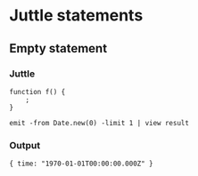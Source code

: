 # Juttle statements

## Empty statement

### Juttle

    function f() {
        ;
    }

    emit -from Date.new(0) -limit 1 | view result

### Output

    { time: "1970-01-01T00:00:00.000Z" }
